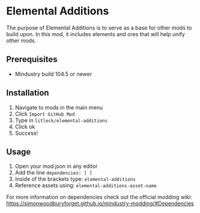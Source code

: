 # Elemental Additions

The purpose of Elemental Additions is to serve as a base for other mods to build upon. In this mod, it includes elements and ores that will help unify other mods. 

## Prerequisites
* Mindustry build 104.5 or newer

## Installation

1. Navigate to mods in the main menu
2. Click `Import GitHub Mod`
3. Type in `litleck/elemental-additions`
4. Click ok
5. Success!

## Usage
1. Open your mod.json in any editor
2. Add the line `dependencies: [ ]`
3. Inside of the brackets type: `elemental-additions`
4. Reference assets using: `elemental-additions-asset-name`

For more information on dependencies check out the official modding wiki: <https://simonwoodburyforget.github.io/mindustry-modding/#Dependencies>
